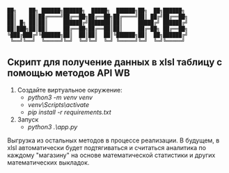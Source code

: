```
██╗    ██╗ ██████╗██████╗  █████╗  ██████╗██╗  ██╗██████╗ 
██║    ██║██╔════╝██╔══██╗██╔══██╗██╔════╝██║ ██╔╝██╔══██╗
██║ █╗ ██║██║     ██████╔╝███████║██║     █████╔╝ ██████╔╝
██║███╗██║██║     ██╔══██╗██╔══██║██║     ██╔═██╗ ██╔══██╗
╚███╔███╔╝╚██████╗██║  ██║██║  ██║╚██████╗██║  ██╗██████╔╝
 ╚══╝╚══╝  ╚═════╝╚═╝  ╚═╝╚═╝  ╚═╝ ╚═════╝╚═╝  ╚═╝╚═════╝
```


## Скрипт для получение данных в xlsl таблицу с помощью методов API WB
1. Создайте виртуальное окружение:
    - *python3 -m venv venv*
    - *venv\Scripts\activate*
    - *pip install -r requirements.txt*
2. Запуск
    - *python3  .\app.py*

Выгрузка из остальных методов в процессе реализации.
В будущем, в xlsl автоматически будет подтягиваться и считаться аналитика по каждому "магазину" на основе математической статистики и других математических выкладок.
